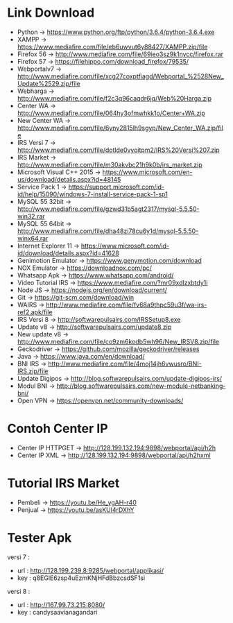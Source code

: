 # Link Download 
- Python -> https://www.python.org/ftp/python/3.6.4/python-3.6.4.exe 
- XAMPP -> https://www.mediafire.com/file/eb6uwvut6y88427/XAMPP.zip/file
- Firefox 56 -> http://www.mediafire.com/file/69ieo3sz9k1nycc/firefox.rar
- Firefox 57 -> https://filehippo.com/download_firefox/79535/
- Webportalv7 -> http://www.mediafire.com/file/xcg27coxptfiagd/Webportal_%2528New_Update%2529.zip/file
- Webharga -> http://www.mediafire.com/file/f2c3q96caqdr6jq/Web%20Harga.zip
- Center WA -> http://www.mediafire.com/file/064hy3ofmwhkk1o/Center+WA.zip
- New Center WA -> http://www.mediafire.com/file/6yny2815lh9sgyp/New_Center_WA.zip/file
- IRS Versi 7 -> http://www.mediafire.com/file/dotlde0vyoitpm2/IRS%20Versi%207.zip
- IRS Market -> http://www.mediafire.com/file/m30akvbc21h9k0b/irs_market.zip
- Microsoft Visual C++ 2015 -> https://www.microsoft.com/en-us/download/details.aspx?id=48145
- Service Pack 1 -> https://support.microsoft.com/id-id/help/15090/windows-7-install-service-pack-1-sp1
- MySQL 55 32bit ->	http://www.mediafire.com/file/gzwd31b5agt2317/mysql-5.5.50-win32.rar
- MySQL 55 64bit -> http://www.mediafire.com/file/dha48zi78cu6y1d/mysql-5.5.50-winx64.rar
- Internet Explorer 11 -> https://www.microsoft.com/id-id/download/details.aspx?id=41628
- Genimotion Emulator -> https://www.genymotion.com/download
- NOX Emulator -> https://downloadnox.com/pc/
- Whatsapp Apk -> https://www.whatsapp.com/android/
- Video Tutorial IRS -> https://www.mediafire.com/?mr09xdlzxbtdy1i
- Node JS -> https://nodejs.org/en/download/current/
- Git -> https://git-scm.com/download/win
- WAIRS -> http://www.mediafire.com/file/fv68a9thpc59u3f/wa-irs-ref2.apk/file
- IRS Versi 8 -> http://softwarepulsairs.com/IRSSetup8.exe
- Update v8 -> http://softwarepulsairs.com/update8.zip
- New update v8 -> http://www.mediafire.com/file/co9zm6kodb5wh96/New_IRSV8.zip/file
- Geckodriver -> https://github.com/mozilla/geckodriver/releases
- Java -> https://www.java.com/en/download/
- BNI IRS -> http://www.mediafire.com/file/4moj14jh6vwusro/BNI-IRS.zip/file
- Update Digipos -> http://blog.softwarepulsairs.com/update-digipos-irs/
- Modul BNI -> http://blog.softwarepulsairs.com/new-module-netbanking-bni/
- Open VPN -> https://openvpn.net/community-downloads/

# Contoh Center IP
- Center IP HTTPGET -> http://128.199.132.194:9898/webportal/api/h2h
- Center IP XML -> http://128.199.132.194:9898/webportal/api/h2hxml

# Tutorial IRS Market
- Pembeli -> https://youtu.be/He_ygAH-r40
- Penjual -> https://youtu.be/asKUl4rDXhY

# Tester Apk
versi 7 : 
- url : http://128.199.239.8:9285/webportal/applikasi/
- key : q8EGlE6zsp4uEzmKNjHFdBbzcsdSF1si

versi 8 : 
- url : http://167.99.73.215:8080/
- key : candysaavianagandari

